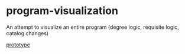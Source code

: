 # program-visualization
An attempt to visualize an entire program (degree logic, requisite logic, catalog changes)

[prototype](https://github.com/byuitechops/program-visualization/blob/master/prototype.pdf)
